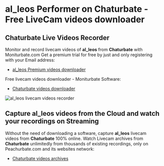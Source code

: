 # al_leos Performer on Chaturbate - Free LiveCam videos downloader

## Chaturbate Live Videos Recorder

Monitor and record livecam videos of **al_leos** from **Chaturbate** with Moniturbate.com
Get a premium trial for free by just and only registering with your Email address:
* [al_leos Premium videos downloader](https://moniturbate.com/request-demo-licence-key.html)

Free livecam videos downloader - Moniturbate Software:
* [Chaturbate videos downloader](https://moniturbate.com/moniturbate-download-software.html)

![al_leos livecam videos recorder](https://peachurnet.com/templates/moniturbate-software.png)


## Capture al_leos videos from the Cloud and watch your recordings on Streaming

Without the need of downloading a software, capture **al_leos** livecam videos from **Chaturbate** 100% online.
Watch Livecam archives from **Chaturbate** unlimitedly from thousands of existing recordings, only on Peachurbate.com and its websites network:
* [Chaturbate videos archives](https://peachurnet.com/)